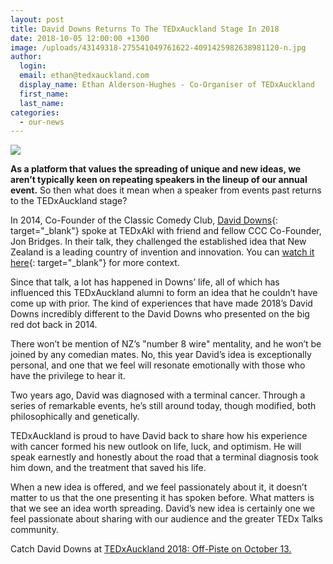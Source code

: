 ```yaml
---
layout: post
title: David Downs Returns To The TEDxAuckland Stage In 2018
date: 2018-10-05 12:00:00 +1300
image: /uploads/43149318-275541049761622-4091425982638981120-n.jpg
author:
  login:
  email: ethan@tedxauckland.com
  display_name: Ethan Alderson-Hughes - Co-Organiser of TEDxAuckland
  first_name:
  last_name:
categories:
  - our-news
---
```


![](/uploads/43149318-275541049761622-4091425982638981120-n.jpg)

**As a platform that values the spreading of unique and new ideas, we aren’t typically keen on repeating speakers in the lineup of our annual event.** So then what does it mean when a speaker from events past returns to the TEDxAuckland stage?

In 2014, Co-Founder of the Classic Comedy Club, [David Downs](https://tedxauckland.com/people/david-downs/){: target="_blank"} spoke at TEDxAkl with friend and fellow CCC Co-Founder, Jon Bridges. In their talk, they challenged the established idea that New Zealand is a leading country of invention and innovation. You can [watch it here](https://www.youtube.com/watch?v=AHmLCY3O7_4){: target="_blank"} for more context.

Since that talk, a lot has happened in Downs’ life, all of which has influenced this TEDxAuckland alumni to form an idea that he couldn’t have come up with prior. The kind of experiences that have made 2018’s David Downs incredibly different to the David Downs who presented on the big red dot back in 2014.<!--base32-c9gq6t9k68pp6eb7e4v78ebb6rw70w1pcnh3et9mervkgtb2c8v74xtq61vk2w33dtm3cxb4ddpp6y3jdcw7euv26rw7aw3qemrq0dhtetrp6t1te1hp8x9k61h64ck36nu70rb3ehn2urk1edjk6cg-base32-->

There won’t be mention of NZ’s "number 8 wire" mentality, and he won’t be joined by any comedian mates. No, this year David’s idea is exceptionally personal, and one that we feel will resonate emotionally with those who have the privilege to hear it.

Two years ago, David was diagnosed with a terminal cancer. Through a series of remarkable events, he’s still around today, though modified, both philosophically and genetically.

TEDxAuckland is proud to have David back to share how his experience with cancer formed his new outlook on life, luck, and optimism. He will speak earnestly and honestly about the road that a terminal diagnosis took him down, and the treatment that saved his life.

When a new idea is offered, and we feel passionately about it, it doesn’t matter to us that the one presenting it has spoken before. What matters is that we see an idea worth spreading. David’s new idea is certainly one we feel passionate about sharing with our audience and the greater TEDx Talks community.

Catch David Downs at [TEDxAuckland 2018: Off-Piste on October 13.](https://tedxauckland.com/events/2018/)
